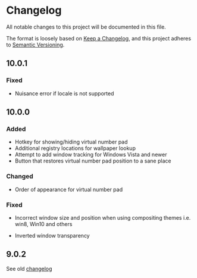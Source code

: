 # Changelog

All notable changes to this project will be documented in this file.

The format is loosely based on [Keep a Changelog](https://keepachangelog.com/en/1.0.0/),
and this project adheres to [Semantic Versioning](https://semver.org/spec/v2.0.0.html).

## 10.0.1

### Fixed

- Nuisance error if locale is not supported

## 10.0.0

### Added

- Hotkey for showing/hiding virtual number pad
- Additional registry locations for wallpaper lookup
- Attempt to add window tracking for Windows Vista and newer
- Button that restores virtual number pad position to a sane place

### Changed

- Order of appearance for virtual number pad

### Fixed

- Incorrect window size and position when using compositing themes i.e. win8,
  Win10 and others

- Inverted window transparency

## 9.0.2

See old [changelog](https://github.com/dozius/winsplit-revolution/blob/master/docs/Revolution/Changelog.html)
